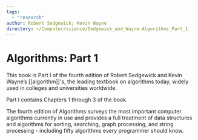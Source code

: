 ```yaml
---
tags:
  - "research"
author: Robert Sedgewick; Kevin Wayne
directory: ~/Computer/science/Sedgewick_and_Wayne-Algorithms_Part_1
---
```


# Algorithms: Part 1

This book is Part I of the fourth edition of Robert Sedgewick and Kevin Wayne’s
[[algorithm]]'s, the leading textbook on algorithms today,
widely used in colleges and universities worldwide.

Part I contains Chapters 1 through 3 of the book.

The fourth edition of Algorithms surveys the most important computer algorithms
currently in use and provides a full treatment of data structures and algorithms
for sorting, searching, graph processing, and string processing - including
fifty algorithms every programmer should know.

